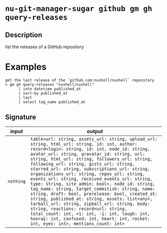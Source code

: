 # `nu-git-manager-sugar github gm gh query-releases`
## Description
list the releases of a GitHub repository
# Examples
    get the last release of the `github.com:nushell/nushell` repository
    > gm gh query-releases "nushell/nushell"
          | into datetime published_at
          | sort-by published_at
          | last
          | select tag_name published_at

## Signature
| input     | output                                                                                                                                                                                                                                                                                                                                                                                                                                                                                                                                                                                                                                                                                                                                                                                                                                                                       |
| --------- | ---------------------------------------------------------------------------------------------------------------------------------------------------------------------------------------------------------------------------------------------------------------------------------------------------------------------------------------------------------------------------------------------------------------------------------------------------------------------------------------------------------------------------------------------------------------------------------------------------------------------------------------------------------------------------------------------------------------------------------------------------------------------------------------------------------------------------------------------------------------------------- |
| `nothing` | `table<url: string, assets_url: string, upload_url: string, html_url: string, id: int, author: record<login: string, id: int, node_id: string, avatar_url: string, gravatar_id: string, url: string, html_url: string, followers_url: string, following_url: string, gists_url: string, starred_url: string, subscriptions_url: string, organizations_url: string, repos_url: string, events_url: string, received_events_url: string, type: string, site_admin: bool>, node_id: string, tag_name: string, target_commitish: string, name: string, draft: bool, prerelease: bool, created_at: string, published_at: string, assets: list<any>, tarball_url: string, zipball_url: string, body: string, reactions: record<url: string, total_count: int, +1: int, -1: int, laugh: int, hooray: int, confused: int, heart: int, rocket: int, eyes: int>, mentions_count: int>` |
